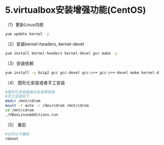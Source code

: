 # 5.virtualbox安装增强功能(CentOS)

（1）更新Linux内核

```bash
yum update kernel -y
```

（2）安装kernel-headers, kernel-devel

```bash
yum install kernel-headers kernel-devel gcc make -y
```

（3）安装依赖

```bash
yum install -y bzip2 gcc gcc-devel gcc-c++ gcc-c++-devel make kernel-d
```

（4） 图形化安装或者手工安装

```bash
#图形化安装直接点击菜单安装
#手工安装如下
mkdir /mnt/cdrom
mount -t auto -r /dev/cdrom /mnt/cdrom
cd /mnt/cdrom
./VBoxLinuxAdditions.run
```

（5） 重启

```bash
#也可以不重启
reboot
```
